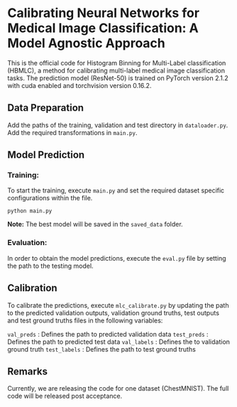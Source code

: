 # Calibrating Neural Networks for Medical Image Classification: A Model Agnostic Approach
This is the official code for Histogram Binning for Multi-Label classification (HBMLC), a method for calibrating multi-label medical image classification tasks. The prediction model (ResNet-50) is trained on PyTorch version 2.1.2 with cuda enabled and torchvision version 0.16.2.
## Data Preparation

Add the paths of the training, validation and test directory in ```dataloader.py```. Add the required transformations in ```main.py```.  

## Model Prediction

### Training:

To start the training, execute ```main.py``` and set the required dataset specific configurations within the file. 
``` 
python main.py 
```
**Note:** The best model will be saved in the ```saved_data``` folder. 
### Evaluation:

In order to obtain the model predictions, execute the ``eval.py`` file by setting the path to the testing model. 

## Calibration
To calibrate the predictions, execute ```mlc_calibrate.py``` by updating the path to the predicted validation outputs, validation ground truths, test outputs and test ground truths files  in the following variables:

```val_preds```   :   Defines the path to predicted validation data
```test_preds``` : Defines the path to predicted test data
```val_labels``` : Defines the to validation ground truth
```test_labels``` : Defines the path to test ground truths

## Remarks
Currently, we are releasing the code for one dataset (ChestMNIST). The full code will be released post acceptance. 

